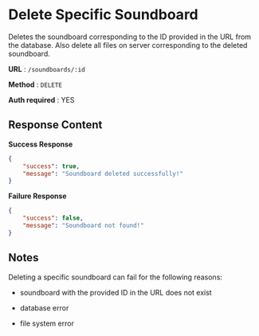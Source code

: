 # Delete Specific Soundboard

Deletes the soundboard corresponding to the ID provided in the URL from the database.
Also delete all files on server corresponding to the deleted soundboard.

**URL** : `/soundboards/:id`

**Method** : `DELETE`

**Auth required** : YES

## Response Content

**Success Response**

```json
{
    "success": true,
    "message": "Soundboard deleted successfully!"
}
```

**Failure Response**

```json
{
    "success": false,
    "message": "Soundboard not found!"
}
```

## Notes

Deleting a specific soundboard can fail for the following reasons:

* soundboard with the provided ID in the URL does not exist

* database error

* file system error
